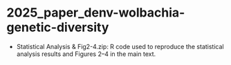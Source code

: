 # 2025_paper_denv-wolbachia-genetic-diversity

* Statistical Analysis & Fig2-4.zip: R code used to reproduce the statistical analysis results and Figures 2–4 in the main text.
